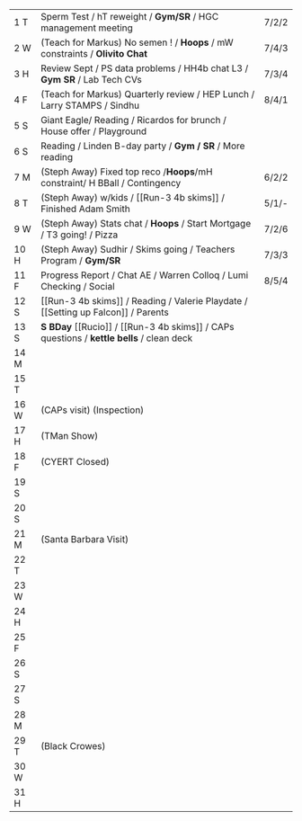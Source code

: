 |      |                                                                                            |       |
| ---- | ------------------------------------------------------------------------------------------ | ----- |
| 1  T | Sperm Test /  hT reweight / **Gym/SR** / HGC management meeting                            | 7/2/2 |
| 2  W | (Teach for Markus) No semen ! / **Hoops** / mW constraints / **Olivito Chat**              | 7/4/3 |
| 3  H | Review Sept / PS data problems / HH4b chat L3 / **Gym SR** / Lab Tech CVs                  | 7/3/4 |
| 4  F | (Teach for Markus) Quarterly review / HEP Lunch / Larry STAMPS / Sindhu                    | 8/4/1 |
| 5  S | Giant Eagle/ Reading / Ricardos for brunch / House offer / Playground                      |       |
| 6  S | Reading / Linden B-day party / **Gym / SR** / More reading                                 |       |
| 7  M | (Steph Away) Fixed top reco /**Hoops**/mH constraint/ H BBall / Contingency                | 6/2/2 |
| 8  T | (Steph Away) w/kids / [[Run-3 4b skims]] / Finished Adam Smith                             | 5/1/- |
| 9  W | (Steph Away) Stats chat / **Hoops** / Start Mortgage / T3 going! / Pizza                   | 7/2/6 |
| 10 H | (Steph Away) Sudhir / Skims going / Teachers Program / **Gym/SR**                          | 7/3/3 |
| 11 F | Progress Report / Chat AE / Warren Colloq / Lumi Checking / Social                         | 8/5/4 |
| 12 S | [[Run-3 4b skims]] / Reading / Valerie Playdate / [[Setting up Falcon]] / Parents          |       |
| 13 S | **S BDay** [[Rucio]] / [[Run-3 4b skims]] / CAPs questions / **kettle bells** / clean deck |       |
| 14 M |                                                                                            |       |
| 15 T |                                                                                            |       |
| 16 W | (CAPs visit) (Inspection)                                                                  |       |
| 17 H | (TMan Show)                                                                                |       |
| 18 F | (CYERT Closed)                                                                             |       |
| 19 S |                                                                                            |       |
| 20 S |                                                                                            |       |
| 21 M | (Santa Barbara Visit)                                                                      |       |
| 22 T |                                                                                            |       |
| 23 W |                                                                                            |       |
| 24 H |                                                                                            |       |
| 25 F |                                                                                            |       |
| 26 S |                                                                                            |       |
| 27 S |                                                                                            |       |
| 28 M |                                                                                            |       |
| 29 T | (Black Crowes)                                                                             |       |
| 30 W |                                                                                            |       |
| 31 H |                                                                                            |       |
